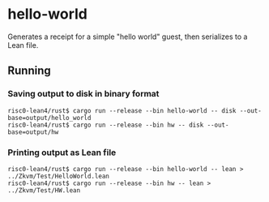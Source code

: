# hello-world

Generates a receipt for a simple "hello world" guest, then serializes to a Lean file.

## Running

### Saving output to disk in binary format

```console
risc0-lean4/rust$ cargo run --release --bin hello-world -- disk --out-base=output/hello_world
risc0-lean4/rust$ cargo run --release --bin hw -- disk --out-base=output/hw
```

### Printing output as Lean file

```console
risc0-lean4/rust$ cargo run --release --bin hello-world -- lean > ../Zkvm/Test/HelloWorld.lean
risc0-lean4/rust$ cargo run --release --bin hw -- lean > ../Zkvm/Test/HW.lean
```
